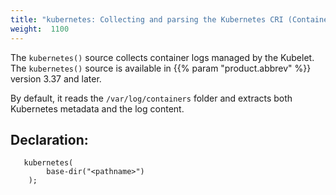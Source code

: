 ```yaml
---
title: "kubernetes: Collecting and parsing the Kubernetes CRI (Container Runtime Interface) format"
weight:  1100
---
```

<!-- DISCLAIMER: This file is based on the syslog-ng Open Source Edition documentation https://github.com/balabit/syslog-ng-ose-guides/commit/2f4a52ee61d1ea9ad27cb4f3168b95408fddfdf2 and is used under the terms of The syslog-ng Open Source Edition Documentation License. The file has been modified by Axoflow. -->

The `kubernetes()` source collects container logs managed by the Kubelet. The `kubernetes()` source is available in {{% param "product.abbrev" %}} version 3.37 and later.

By default, it reads the `/var/log/containers` folder and extracts both Kubernetes metadata and the log content.


## Declaration:

```shell
   kubernetes(
        base-dir("<pathname>")
    );
```

